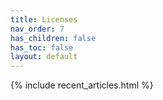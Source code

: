```yaml
---
title: Licenses
nav_order: 7
has_children: false
has_toc: false
layout: default
---
```


{% include recent_articles.html %}
